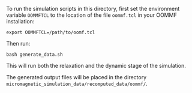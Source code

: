 To run the simulation scripts in this directory, first set the environment
variable `OOMMFTCL` to the location of the file `oommf.tcl` in your OOMMF
installation:
```
export OOMMFTCL=/path/to/oomf.tcl
```

Then run:
```
bash generate_data.sh
```

This will run both the relaxation and the dynamic stage of the simulation.

The generated output files will be placed in the directory
`micromagnetic_simulation_data/recomputed_data/oommf/`.
